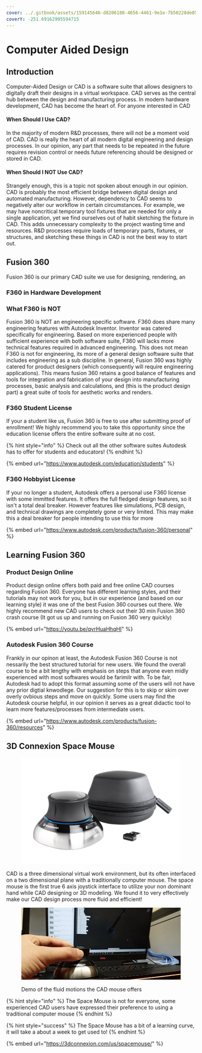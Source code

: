 ```yaml
---
cover: ../.gitbook/assets/159145646-d8206180-4656-4461-9e1e-7b50228de056.png
coverY: -251.69162995594715
---
```


# Computer Aided Design

## Introduction

Computer-Aided Design or CAD is a software suite that allows designers to digitally draft their designs in a virtual workspace. CAD serves as the central hub between the design and manufacturing process. In modern hardware development, CAD has become the heart of. For anyone interested in CAD&#x20;

#### When Should I Use CAD?

In the majority of modern R\&D processes, there will not be a moment void of CAD. CAD is really the heart of all modern digital engineering and design processes. In our opinion, any part that needs to be repeated in the future requires revision control or needs future referencing should be designed or stored in CAD.

#### When Should I NOT Use CAD?

Strangely enough, this is a topic not spoken about enough in our opinion. CAD is probably the most efficient bridge between digital design and automated manufacturing. However, dependency to CAD seems to negatively alter our workflow in certain circumstances. For example, we may have noncritical temporary tool fixtures that are needed for only a single application, yet we find ourselves out of habit sketching the fixture in CAD. This adds unnecessary complexity to the project wasting time and resources. R\&D processes require loads of temporary parts, fixtures, or structures, and sketching these things in CAD is not the best way to start out.

## Fusion 360

Fusion 360 is our primary CAD suite we use for designing, rendering, an

### F360 in Hardware Development&#x20;



### What F360 is NOT

Fusion 360 is NOT an engineering specific software. F360 does share many engineering features with Autodesk Inventor. Inventor was catered specifically for engineering. Based on more experienced people with sufficient experience with both software suite, F360 will lacks more technical features required in advanced engineering. This does not mean F360 is not for engineering, its more of a general design software suite that includes engineering as a sub discipline. In general, Fusion 360 was highly catered for product designers (which consequently will require engineering applications). This means fusion 360 retains a good balance of features and tools for integration and fabrication of your design into manufacturing processes, basic analysis and calculations, and (this is the product design part) a great suite of tools for aesthetic works and renders.

&#x20;

### F360 Student License

If your a student like us, Fusion 360 is free to use after submitting proof of enrollment! We highly recommend you to take this opportunity since the education license offers the entire software suite at no cost.

{% hint style="info" %}
Check out all the other software suites Autodesk has to offer for students and educators!
{% endhint %}

{% embed url="https://www.autodesk.com/education/students" %}

### F360 Hobbyist License

If your no longer a student, Autodesk offers a personal use F360 license with some immitted features. It offers the full fledged design features, so it isn't a total deal breaker. However features like simulations, PCB design, and technical drawings are completely gone or very limited. This may make this a deal breaker for people intending to use this for more



{% embed url="https://www.autodesk.com/products/fusion-360/personal" %}

## Learning Fusion 360

### Product Design Online

Product design online offers both paid and free online CAD courses regarding Fusion 360. Everyone has different learning styles, and their tutorials may not work for you, but in our experience (and based on our learning style) it was one of the best Fusion 360 courses out there. We highly recommend new CAD users to check out their 30 min Fusion 360 crash course (It got us up and running on Fusion 360 very quickly)

{% embed url="https://youtu.be/qvrHuaHhqHI" %}

### Autodesk Fusion 360 Course

Frankly in our opinon at least, the Autodesk Fusion 360 Course is not nessarily the best structured tutorial for new users. We found the overall course to be a bit lengthy with emphasis on steps that anyone even midly experienced with most softwares would  be farimilr with. To be fair, Autodesk had to adopt this format assuming some of the users will not have any prior digtial knwodlege. Our suggestion for this is to skip or skim over overly ovbious steps and move on quickly. Some users may find the Autodesk course helpful, in our opinion it serves as a great didactic tool to learn more features/processes from intermediate users.&#x20;

{% embed url="https://www.autodesk.com/products/fusion-360/resources" %}

## 3D Connexion Space Mouse

<figure><img src="../.gitbook/assets/71fh+k4Y+lL.jpg" alt=""><figcaption></figcaption></figure>

CAD is a three dimensional virtual work environment, but its often interfaced on a two dimensional plane with a traditionally computer mouse. The space mouse is the first true 6 axis joystick interface to utilize your non dominant hand while CAD designing or 3D modeling. We found it to very effectively make our CAD design process more fluid and efficient!

<figure><img src="../.gitbook/assets/20221115_143355_1.gif" alt=""><figcaption><p>Demo of the fluid motions the CAD mouse offers</p></figcaption></figure>

{% hint style="info" %}
The Space Mouse is not for everyone, some experienced CAD users have expressed their preference to using a traditional computer mouse
{% endhint %}

{% hint style="success" %}
The Space Mouse has a bit of a learning curve, it will take a about a week to get used to!
{% endhint %}

{% embed url="https://3dconnexion.com/us/spacemouse/" %}
